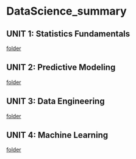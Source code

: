 # DataScience_summary

## UNIT 1: Statistics Fundamentals
[folder](/unit1)

## UNIT 2: Predictive Modeling
[folder](/unit2)

## UNIT 3: Data Engineering
[folder](/unit3)

## UNIT 4: Machine Learning
[folder](/unit4)
